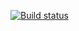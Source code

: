 [![Build status](https://ci.appveyor.com/api/projects/status/udvaj9wk57yvpxsk/branch/main?svg=true)](https://ci.appveyor.com/project/KatyaQA91/card-delivery/branch/main)
